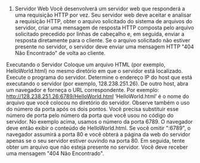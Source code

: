 1. Servidor Web
Você desenvolverá um servidor web que responderá a uma requisição HTTP por vez. Seu servidor web deve aceitar e analisar a requisição HTTP, obter o arquivo solicitado do sistema de arquivos do servidor, criar uma mensagem de resposta HTTP composta pelo arquivo solicitado precedido por linhas de cabeçalho e, em seguida, enviar a resposta diretamente para o cliente. Se o arquivo solicitado não estiver presente no servidor, o servidor deve enviar uma mensagem HTTP "404 Não Encontrado" de volta ao cliente.

Executando o Servidor 
Coloque um arquivo HTML (por exemplo, HelloWorld.html) no mesmo diretório em que o servidor está localizado. Execute o programa do servidor. Determine o endereço IP do host que está executando o servidor (por exemplo, 128.238.251.26). De outro host, abra um navegador e forneça o URL correspondente. Por exemplo:
http://128.238.251.26:6789/HelloWorld.html
‘HelloWorld.html’ é o nome do arquivo que você colocou no diretório do servidor. Observe também o uso do número da porta após os dois pontos. Você precisa substituir esse número de porta pelo número da porta que você usou no código do servidor. No exemplo acima, usamos o número da porta 6789. O navegador deve então exibir o conteúdo de HelloWorld.html. Se você omitir ":6789", o navegador assumirá a porta 80 e você obterá a página da web do servidor apenas se o seu servidor estiver ouvindo na porta 80.
Em seguida, tente obter um arquivo que não esteja presente no servidor. Você deve receber uma mensagem "404 Não Encontrado".
